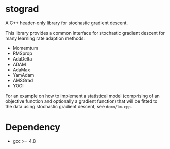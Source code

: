 # stograd

A C++ header-only library for stochastic gradient descent.

This library provides a common interface for stochastic gradient descent for
many learning rate adaption methods:

- Momemtum
- RMSprop
- AdaDelta
- ADAM
- AdaMax
- YamAdam
- AMSGrad
- YOGI

For an example on how to implement a statistical model (comprising of an
objective function and optionally a gradient function) that will be fitted
to the data using stochastic gradient descent, see `demo/lm.cpp`.

# Dependency

- gcc >= 4.8
